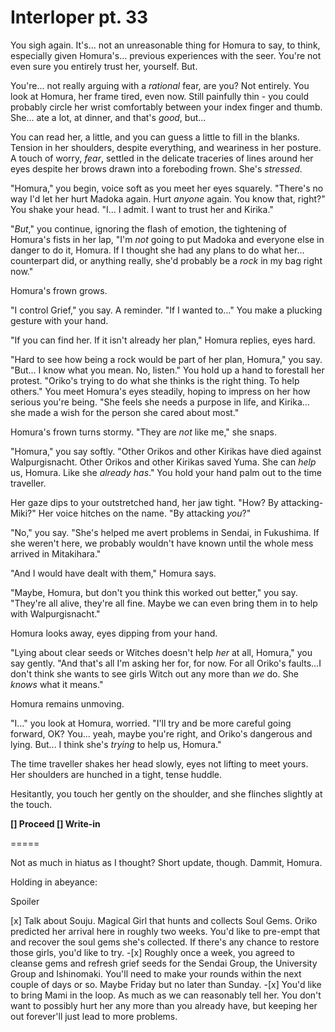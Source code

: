 # Interloper pt. 33

You sigh again. It's... not an unreasonable thing for Homura to say, to think, especially given Homura's... previous experiences with the seer. You're not even sure you entirely trust her, yourself. But.

You're... not really arguing with a *rational* fear, are you? Not entirely. You look at Homura, her frame tired, even now. Still painfully thin - you could probably circle her wrist comfortably between your index finger and thumb. She... ate a lot, at dinner, and that's *good*, but...

You can read her, a little, and you can guess a little to fill in the blanks. Tension in her shoulders, despite everything, and weariness in her posture. A touch of worry, *fear*, settled in the delicate traceries of lines around her eyes despite her brows drawn into a foreboding frown. She's *stressed*.

"Homura," you begin, voice soft as you meet her eyes squarely. "There's no way I'd let her hurt Madoka again. Hurt *anyone* again. You know that, right?" You shake your head. "I... I admit. I want to trust her and Kirika."

"*But*," you continue, ignoring the flash of emotion, the tightening of Homura's fists in her lap, "I'm *not* going to put Madoka and everyone else in danger to do it, Homura. If I thought she had any plans to do what her... counterpart did, or anything really, she'd probably be a *rock* in my bag right now."

Homura's frown grows.

"I control Grief," you say. A reminder. "If I wanted to..." You make a plucking gesture with your hand.

"If you can find her. If it isn't already her plan," Homura replies, eyes hard.

"Hard to see how being a rock would be part of her plan, Homura," you say. "But... I know what you mean. No, listen." You hold up a hand to forestall her protest. "Oriko's trying to do what she thinks is the right thing. To help others." You meet Homura's eyes steadily, hoping to impress on her how serious you're being. "She feels she needs a purpose in life, and Kirika... she made a wish for the person she cared about most."

Homura's frown turns stormy. "They are *not* like me," she snaps.

"Homura," you say softly. "Other Orikos and other Kirikas have died against Walpurgisnacht. Other Orikos and other Kirikas saved Yuma. She can *help* us, Homura. Like she *already has*." You hold your hand palm out to the time traveller.

Her gaze dips to your outstretched hand, her jaw tight. "How? By attacking- Miki?" Her voice hitches on the name. "By attacking *you*?"

"No," you say. "She's helped me avert problems in Sendai, in Fukushima. If she weren't here, we probably wouldn't have known until the whole mess arrived in Mitakihara."

"And I would have dealt with them," Homura says.

"Maybe, Homura, but don't you think this worked out better," you say. "They're all alive, they're all fine. Maybe we can even bring them in to help with Walpurgisnacht."

Homura looks away, eyes dipping from your hand.

"Lying about clear seeds or Witches doesn't help *her* at all, Homura," you say gently. "And that's all I'm asking her for, for now. For all Oriko's faults...I don't think she wants to see girls Witch out any more than *we* do. She *knows* what it means."

Homura remains unmoving.

"I..." you look at Homura, worried. "I'll try and be more careful going forward, OK? You... yeah, maybe you're right, and Oriko's dangerous and lying. But... I think she's *trying* to help us, Homura."

The time traveller shakes her head slowly, eyes not lifting to meet yours. Her shoulders are hunched in a tight, tense huddle.

Hesitantly, you touch her gently on the shoulder, and she flinches slightly at the touch.

**\[] Proceed
\[] Write-in**

\=====​

Not as much in hiatus as I thought? Short update, though. Dammit, Homura.

Holding in abeyance:

Spoiler

\[x] Talk about Souju. Magical Girl that hunts and collects Soul Gems. Oriko predicted her arrival here in roughly two weeks. You'd like to pre-empt that and recover the soul gems she's collected. If there's any chance to restore those girls, you'd like to try.
-\[x] Roughly once a week, you agreed to cleanse gems and refresh grief seeds for the Sendai Group, the University Group and Ishinomaki. You'll need to make your rounds within the next couple of days or so. Maybe Friday but no later than Sunday.
-\[x] You'd like to bring Mami in the loop. As much as we can reasonably tell her. You don't want to possibly hurt her any more than you already have, but keeping her out forever'll just lead to more problems.
